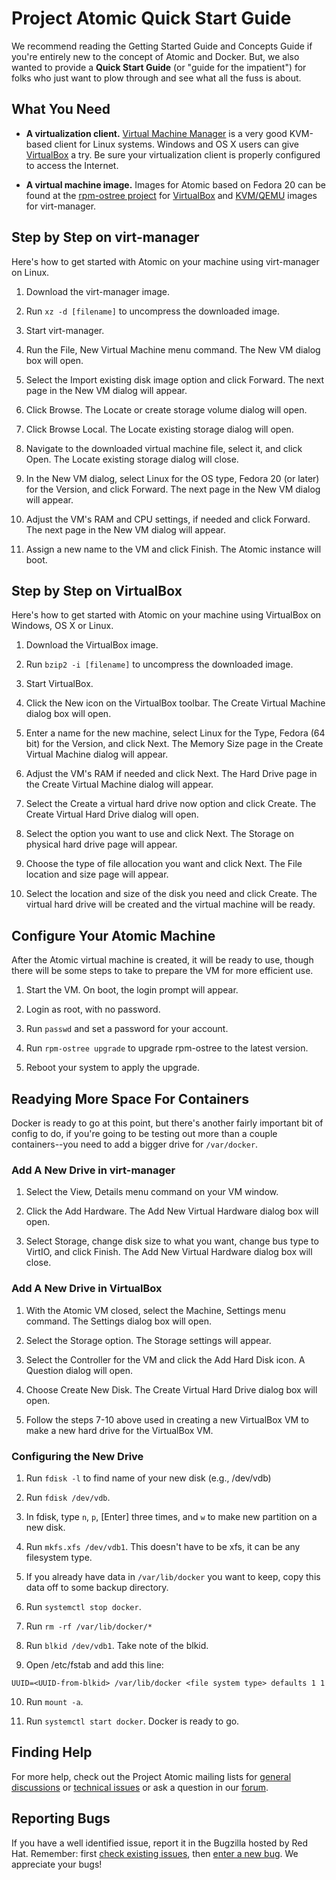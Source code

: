 # Project Atomic Quick Start Guide

We recommend reading the Getting Started Guide and Concepts Guide if you're entirely new to the concept of Atomic and Docker. But, we also wanted to provide a **Quick Start Guide** (or "guide for the impatient") for folks who just want to plow through and see what all the fuss is about. 

## What You Need

* **A virtualization client.** [Virtual Machine Manager](http://virt-manager.org/) is a very good KVM-based client for Linux systems. Windows and OS X users can give [VirtualBox](https://www.virtualbox.org/) a try. Be sure your virtualization client is properly configured to access the Internet.

* **A virtual machine image.** Images for Atomic based on Fedora 20 can be found at the [rpm-ostree project](http://rpm-ostree.cloud.fedoraproject.org/project-atomic/images/) for [VirtualBox](http://rpm-ostree.cloud.fedoraproject.org/project-atomic/images/f20/vbox) and [KVM/QEMU](http://rpm-ostree.cloud.fedoraproject.org/project-atomic/images/f20/qemu) images for virt-manager.

## Step by Step on virt-manager

Here's how to get started with Atomic on your machine using virt-manager on Linux.

1. Download the virt-manager image.

2. Run `xz -d [filename]` to uncompress the downloaded image.

3. Start virt-manager.

4. Run the File, New Virtual Machine menu command. The New VM dialog box will open.

5. Select the Import existing disk image option and click Forward. The next page in the New VM dialog will appear.

6. Click Browse. The Locate or create storage volume dialog will open.

7. Click Browse Local. The Locate existing storage dialog will open.

8. Navigate to the downloaded virtual machine file, select it, and click Open. The Locate existing storage dialog will close.

9. In the New VM dialog, select Linux for the OS type, Fedora 20 (or later) for the Version, and click Forward. The next page in the New VM dialog will appear.

10. Adjust the VM's RAM and CPU settings, if needed and click Forward. The next page in the New VM dialog will appear.

11. Assign a new name to the VM and click Finish. The Atomic instance will boot.

## Step by Step on VirtualBox

Here's how to get started with Atomic on your machine using VirtualBox on Windows, OS X or Linux.

1. Download the VirtualBox image.

2. Run `bzip2 -i [filename]` to uncompress the downloaded image.

3. Start VirtualBox.

4. Click the New icon on the VirtualBox toolbar. The Create Virtual Machine dialog box will open.

5. Enter a name for the new machine, select Linux for the Type, Fedora (64 bit) for the Version, and click Next. The Memory Size page in the Create Virtual Machine dialog will appear.

6. Adjust the VM's RAM if needed and click Next. The Hard Drive page in the Create Virtual Machine dialog will appear.

7. Select the Create a virtual hard drive now option and click Create. The Create Virtual Hard Drive dialog will open.

8. Select the option you want to use and click Next. The Storage on physical hard drive page will appear.

9. Choose the type of file allocation you want and click Next. The File location and size page will appear.
 
10. Select the location and size of the disk you need and click Create. The virtual hard drive will be created and the virtual machine will be ready.

## Configure Your Atomic Machine

After the Atomic virtual machine is created, it will be ready to use, though there will be some steps to take to prepare the VM for more efficient use.

1. Start the VM. On boot, the login prompt will appear.

2. Login as root, with no password.

3. Run `passwd` and set a password for your account.

4. Run `rpm-ostree upgrade` to upgrade rpm-ostree to the latest version.

5. Reboot your system to apply the upgrade.

## Readying More Space For Containers

Docker is ready to go at this point, but there's another fairly important bit of config to do, if you're going to be testing out more than a couple containers--you need to add a bigger drive for `/var/docker`.

### Add A New Drive in virt-manager

1. Select the View, Details menu command on your VM window.

2. Click the Add Hardware. The Add New Virtual Hardware dialog box will open. 

3. Select Storage, change disk size to what you want, change bus type to VirtIO, and click Finish. The Add New Virtual Hardware dialog box will close. 

### Add A New Drive in VirtualBox

1. With the Atomic VM closed, select the Machine, Settings menu command. The Settings dialog box will open.

2. Select the Storage option. The Storage settings will appear.

3. Select the Controller for the VM and click the Add Hard Disk icon. A Question dialog will open.

4. Choose Create New Disk. The Create Virtual Hard Drive dialog box will open.

5. Follow the steps 7-10 above used in creating a new VirtualBox VM to make a new hard drive for the VirtualBox VM.

### Configuring the New Drive

1. Run `fdisk -l` to find name of your new disk (e.g., /dev/vdb)

2. Run `fdisk /dev/vdb`. 

3. In fdisk, type `n`, `p`, [Enter] three times, and `w` to make new partition on a new
disk.

4. Run `mkfs.xfs /dev/vdb1`. This doesn't have to be xfs, it can be any filesystem type.

5. If you already have data in `/var/lib/docker` you want to keep, copy this data off to some backup directory.

6. Run `systemctl stop docker`.

7. Run `rm -rf /var/lib/docker/*`

8. Run `blkid /dev/vdb1`. Take note of the blkid.

9. Open /etc/fstab and add this line:

`UUID=<UUID-from-blkid> /var/lib/docker <file system type> defaults 1 1`

10. Run `mount -a`.

11. Run `systemctl start docker`. Docker is ready to go.

## Finding Help

For more help, check out the Project Atomic mailing lists for [general discussions](http://lists.projectatomic.io/mailman/listinfo/atomic) or [technical issues](http://lists.projectatomic.io/mailman/listinfo/atomic-devel) or ask a question in our [forum](http://ask.projectatomic.io).

## Reporting Bugs

If you have a well identified issue, report it in the Bugzilla hosted by Red Hat. Remember: first [check existing issues](https://bugzilla.redhat.com/buglist.cgi?product=Atomic), then [enter a new bug](https://bugzilla.redhat.com/enter_bug.cgi?product=Atomic). We appreciate your bugs!
